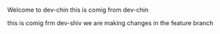 Welcome to dev-chin
this is comig from dev-chin

this is comig frm dev-shiv
we are making changes in the feature branch
